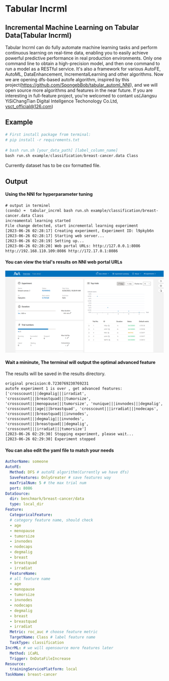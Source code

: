 # Tabular Incrml

## Incremental Machine Learning on Tabular Data(Tabular Incrml)

Tabular Incrml can do fully automate machine learning tasks and perform continuous learning on real-time data, enabling you to easily achieve powerful predictive performance in real production environments. Only one command line to obtain a high-precision model, and then one command to run a model as a RESTful service. It's also a framework for various AutoFE, AutoML, DataEnhancement, IncrementalLearning and other algorithms. Now we are opening dfs-based autofe algorithm, inspired by this project(https://github.com/SpongebBob/tabular_automl_NNI), and we will open source more algorithms and features in the near future. If you are interesting in full-feature project, you're welcomed to contant us(Jiangsu YiSiChangTian Digital Intellgence Techonology Co.Ltd, ysct_official@126.com)

## Example

```python
# First install package from terminal:
# pip install -r requirements.txt

# bash run.sh [your_data_path] [label_column_name]
bash run.sh example/classification/breast-cancer.data Class
```

Currently dataset has to be csv formatted file.

## Output

#### Using the NNI for hyperparameter tuning

```shell
# output in terminel
(conda) ➜  tabular_incrml bash run.sh example/classification/breast-cancer.data Class
increamental learning started
File change detected, start incremental learning experiment
[2023-06-26 02:28:17] Creating experiment, Experiment ID: l9pkyb6n
[2023-06-26 02:28:17] Starting web server...
[2023-06-26 02:28:19] Setting up...
[2023-06-26 02:28:20] Web portal URLs: http://127.0.0.1:8086 http://192.168.110.109:8086 http://172.17.0.1:8086
```

#### You can view the trial's results on NNI web portal URLs

![nni_res](doc/images/nni_res.png)

#### Wait a mininute, The terminal will output the optimal advanced feature

The results will be saved in the results directory.

```shell
original precision:0.7230769230769231
autofe experiment 1 is over , get advanced features: ['crosscount|||degmalig|||irradiat', 'crosscount|||breastquad|||tumorsize', 'crosscount|||menopause|||tumorsize', 'nunique|||invnodes|||degmalig', 'crosscount|||age|||breastquad', 'crosscount|||irradiat|||nodecaps', 'crosscount|||breastquad|||invnodes', 'crosscount|||degmalig|||invnodes', 'crosscount|||breastquad|||degmalig', 'crosscount|||irradiat|||tumorsize']
[2023-06-26 02:29:30] Stopping experiment, please wait...
[2023-06-26 02:29:30] Experiment stopped
```

#### You can also edit the yaml file to match your needs

```yaml
AuthorName: someone 
AutoFE:
  Method: DFS # autoFE algorithm(Currently we have dfs)
  SaveFeatures: OnlyGreater # save features way
  maxTrialNum: 5 # the max trial num
  port: 8086 
DataSource:
  dir: benchmark/breast-cancer/data
  type: local_dir
Feature:
  CategoricalFeature: 
  # category feature name, should check
  - age
  - menopause
  - tumorsize
  - invnodes
  - nodecaps
  - degmalig
  - breast
  - breastquad
  - irradiat
  FeatureName:
  # all feature name
  - age
  - menopause
  - tumorsize
  - invnodes
  - nodecaps
  - degmalig
  - breast
  - breastquad
  - irradiat
  Metric: roc_auc # choose feature metric
  TargetName: Class # label feature name
  TaskType: classification 
IncrML: # we will opensource more features later
  Method: iCaRL
  Trigger: OnDataFileIncrease
Resource:
  trainingServicePlatform: local
TaskName: breast-cancer
```

